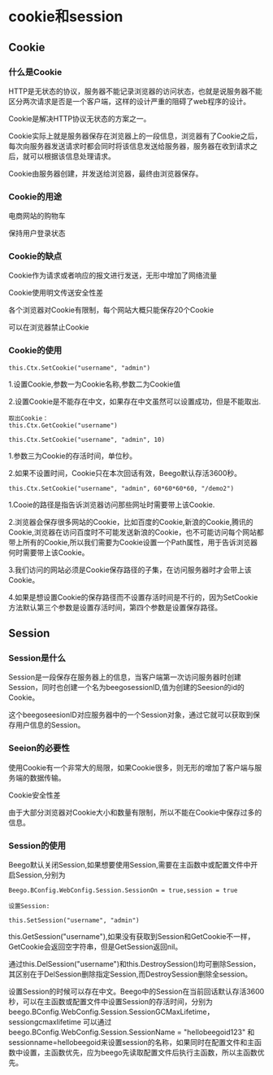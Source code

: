 # cookie和session

## Cookie

### 什么是Cookie

HTTP是无状态的协议，服务器不能记录浏览器的访问状态，也就是说服务器不能区分两次请求是否是一个客户端，这样的设计严重的阻碍了web程序的设计。

Cookie是解决HTTP协议无状态的方案之一。

Cookie实际上就是服务器保存在浏览器上的一段信息，浏览器有了Cookie之后，每次向服务器发送请求时都会同时将该信息发送给服务器，服务器在收到请求之后，就可以根据该信息处理请求。

Cookie由服务器创建，并发送给浏览器，最终由浏览器保存。

### Cookie的用途

电商网站的购物车

保持用户登录状态

### Cookie的缺点

Cookie作为请求或者响应的报文进行发送，无形中增加了网络流量

Cookie使用明文传送安全性差

各个浏览器对Cookie有限制，每个网站大概只能保存20个Cookie

可以在浏览器禁止Cookie

### Cookie的使用

```
this.Ctx.SetCookie("username", "admin")
```

1.设置Cookie,参数一为Cookie名称,参数二为Cookie值

2.设置Cookie是不能存在中文，如果存在中文虽然可以设置成功，但是不能取出.

```
取出Cookie：
this.Ctx.GetCookie("username")
```

```
this.Ctx.SetCookie("username", "admin", 10)
```

1.参数三为Cookie的存活时间，单位秒。

2.如果不设置时间，Cookie只在本次回话有效，Beego默认存活3600秒。

```
this.Ctx.SetCookie("username", "admin", 60*60*60*60, "/demo2")
```

1.Cooie的路径是指告诉浏览器访问那些网址时需要带上该Cookie.

2.浏览器会保存很多网站的Cookie，比如百度的Cookie,新浪的Cookie,腾讯的Cookie,浏览器在访问百度时不可能发送新浪的Cookie，也不可能访问每个网站都带上所有的Cookie,所以我们需要为Cookie设置一个Path属性，用于告诉浏览器何时需要带上该Cookie。

3.我们访问的网站必须是Cookie保存路径的子集，在访问服务器时才会带上该Cookie。

4.如果是想设置Cookie的保存路径而不设置存活时间是不行的，因为SetCookie方法默认第三个参数是设置存活时间，第四个参数是设置保存路径。

## Session

### Session是什么

Session是一段保存在服务器上的信息，当客户端第一次访问服务器时创建Session，同时也创建一个名为beegosessionID,值为创建的Seesion的id的Cookie。

这个beegoseesionID对应服务器中的一个Session对象，通过它就可以获取到保存用户信息的Session。

### Seeion的必要性

使用Cookie有一个非常大的局限，如果Cookie很多，则无形的增加了客户端与服务端的数据传输。

Cookie安全性差

由于大部分浏览器对Cookie大小和数量有限制，所以不能在Cookie中保存过多的信息。

### Session的使用

Beego默认关闭Session,如果想要使用Session,需要在主函数中或配置文件中开启Session,分别为

```
Beego.BConfig.WebConfig.Session.SessionOn = true,session = true
```

```
设置Session: 

this.SetSession("username", "admin")
```

this.GetSession("username"),如果没有获取到Session和GetCookie不一样，GetCookie会返回空字符串，但是GetSession返回nil。

通过this.DelSession("username")和this.DestroySession()均可删除Session，其区别在于DelSession删除指定Session,而DestroySession删除全session。

设置Session的时候可以存在中文。Beego中的Session在当前回话默认存活3600秒，可以在主函数或配置文件中设置Session的存活时间，分别为beego.BConfig.WebConfig.Session.SessionGCMaxLifetime，sessiongcmaxlifetime
可以通过beego.BConfig.WebConfig.Session.SessionName = "hellobeegoid123" 和sessionname=hellobeegoid来设置session的名称，如果同时在配置文件和主函数中设置，主函数优先，应为beego先读取配置文件后执行主函数，所以主函数优先。
